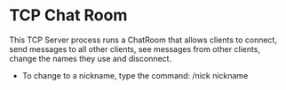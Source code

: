 # TCP Chat Room

This TCP Server process runs a ChatRoom that allows clients to connect, 
send messages to all other clients, see messages from other clients,
change the names they use and disconnect.

- To change to a nickname, type the command: /nick nickname

